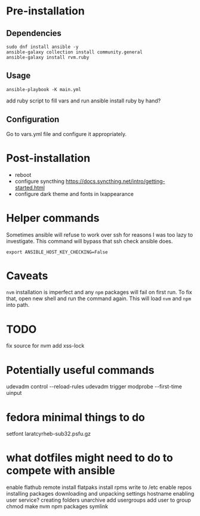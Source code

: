 # Pre-installation
## Dependencies
```
sudo dnf install ansible -y
ansible-galaxy collection install community.general
ansible-galaxy install rvm.ruby
```
## Usage
```
ansible-playbook -K main.yml
```

add ruby script to fill vars and run ansible
install ruby by hand?

## Configuration
Go to vars.yml file and configure it appropriately.

# Post-installation
- reboot
- configure syncthing https://docs.syncthing.net/intro/getting-started.html
- configure dark theme and fonts in lxappearance

# Helper commands
Sometimes ansible will refuse to work over ssh for reasons I was too lazy to
investigate. This command will bypass that ssh check ansible does.
```
export ANSIBLE_HOST_KEY_CHECKING=False
```

# Caveats
`nvm` installation is imperfect and any `npm` packages will fail on first run. To fix that, open new shell and run the command again. This will load `nvm` and `npm` into path.

# TODO
fix source for nvm
add xss-lock

# Potentially useful commands
udevadm control --reload-rules
udevadm trigger
modprobe --first-time uinput

# fedora minimal things to do
setfont laratcyrheb-sub32.psfu.gz

# what dotfiles might need to do to compete with ansible
enable flathub remote
install flatpaks
install rpms
write to /etc
enable repos
installing packages
downloading and unpacking
settings hostname
enabling user service?
creating folders
unarchive
add usergroups
add user to group
chmod
make
nvm
npm packages
symlink
